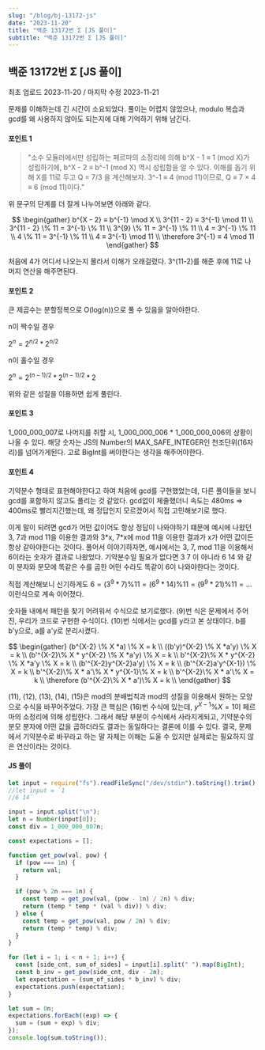 ```yaml
---
slug: "/blog/bj-13172-js"
date: "2023-11-20"
title: "백준 13172번 Σ [JS 풀이]"
subtitle: "백준 13172번 Σ [JS 풀이]"
---
```


## 백준 13172번 Σ [JS 풀이]

<p class="text-time">최초 업로드 2023-11-20 / 마지막 수정 2023-11-21</p>

문제를 이해하는데 긴 시간이 소요되었다. 풀이는 어렵지 않았으나, modulo 복습과 gcd를 왜 사용하지 않아도 되는지에 대해 기억하기 위해 남긴다.

#### <span class="text-orange">포인트 1</span>

> "소수 모듈러에서만 성립하는 페르마의 소정리에 의해 b^X - 1 ≡ 1 (mod X)가 성립하기에, b^X - 2 ≡ b^-1 (mod X) 역시 성립함을 알 수 있다. 이해를 돕기 위해 X를 11로 두고 Q = 7/3 을 계산해보자. 3^-1 ≡ 4 (mod 11)이므로, Q ≡ 7 × 4 ≡ 6 (mod 11)이다."

위 문구의 단계를 더 잘게 나누어보면 아래와 같다.

$$
\begin{gather}
b^{X - 2} ≡ b^{-1} \mod X \\
3^{11 - 2} ≡ 3^{-1} \mod 11 \\
3^{11 - 2} \% 11 = 3^{-1} \% 11 \\
3^{9} \% 11 = 3^{-1} \% 11 \\
4 = 3^{-1} \% 11 \\
4 \% 11 = 3^{-1} \% 11 \\
4 ≡ 3^{-1} \mod 11 \\
\therefore 3^{-1} ≡ 4 \mod 11
\end{gather}
$$

처음에 4가 어디서 나오는지 몰라서 이해가 오래걸렸다. 3^(11-2)를 해준 후에 11로 나머지 연산을 해주면된다.

#### <span class="text-orange">포인트 2</span>

큰 제곱수는 분할정복으로 O(log(n))으로 풀 수 있음을 알아야한다.

n이 짝수일 경우

$2^n = 2^{n/2}*2^{n/2}$

n이 홀수일 경우

$2^n = 2^{(n-1)/2}*2^{(n-1)/2}*2$

위와 같은 성질을 이용하면 쉽게 풀린다.

#### <span class="text-orange">포인트 3</span>

1_000_000_007로 나머지를 취할 시, 1_000_000_006 \* 1_000_000_006의 상황이 나올 수 있다. 해당 숫자는
JS의 Number의 MAX_SAFE_INTEGER인 천조단위(16자리)를 넘어가게된다. 고로 BigInt를 써야한다는 생각을 해주어야한다.

#### <span class="text-orange">포인트 4</span>

기약분수 형태로 표현해야한다고 하여 처음에 gcd를 구현했었는데, 다른 풀이들을 보니 gcd를 포함하지 않고도 풀리는 것 같았다.
gcd없이 체줄했더니 속도는 480ms => 400ms로 빨리지긴했는데, 왜 정답인지 모르겠어서 직접 고민해보기로 했다.

이게 말이 되려면 gcd가 어떤 값이어도 항상 정답이 나와야하기 떄문에 예시에 나왔던 3, 7과 mod 11을 이용한 결과와 3\*x, 7\*x에 mod 11을 이용한 결과가 x가 어떤 값이든 항상 같아야한다는 것이다. 풀어서 이야기하자면, 예시에서는 3, 7, mod 11을 이용해서 6이라는 숫자가 결과로 나왔었다. 기약분수일 필요가 없다면 3 7 이 아니라 6 14 와 같이 분자와 분모에 똑같은 수를 곱한 어떤 수라도 똑같이 6이 나와야한다는 것이다.

직접 계산해보니 신기하게도 $6 = (3^9*7)\%11 = (6^9*14)\%11 = (9^9*21)\%11 = ...$ 이런식으로 계속 이어졌다.

숫자들 내에서 패턴을 찾기 어려워서 수식으로 보기로했다. (9)번 식은 문제에서 주어진, 우리가 코드로 구현한 수식이다.
(10)번 식에서는 gcd를 y라고 본 상태이다. b를 b'y으로, a를 a'y로 분리시켰다.

$$
\begin{gather}
(b^{X-2} \% X *a) \% X = k \\
((b'y)^{X-2} \% X *a'y) \% X = k \\
(b'^{X-2}\% X * y^{X-2} \% X *a'y) \% X = k \\
b'^{X-2}\% X * y^{X-2} \% X *a'y \% X = k \\
(b'^{X-2}y^{X-2}a'y) \% X = k \\
(b'^{X-2}a'y^{X-1}) \% X = k \\
b'^{X-2}\% X * a'\% X * y^{X-1}\% X = k \\
b'^{X-2}\% X * a'\% X = k \\
\therefore (b'^{X-2}\% X * a')\% X = k \\
\end{gather}
$$

(11), (12), (13), (14), (15)은 mod의 분배법칙과 mod의 성질을 이용해서 원하는 모양으로 수식을 바꾸어주었다.
가장 큰 핵심은 (16)번 수식에 있는데, $y^{X-1}\% X = 1$이 페르마의 소정리에 의해 성립한다. 그래서 해당 부분이 수식에서 사라지게되고, 기약분수의 분모 분자에 어떤 값을 곱하더라도 결과는 동일하다는 결론에 이를 수 있다. 결국, 문제에서 기약분수로
바꾸라고 하는 말 자체는 이해는 도울 수 있지만 실제로는 필요하지 않은 연산이라는 것이다.

#### <span class="text-orange">JS 풀이</span>

```javascript
let input = require("fs").readFileSync("/dev/stdin").toString().trim();
//let input = `1
//6 14`

input = input.split("\n");
let n = Number(input[0]);
const div = 1_000_000_007n;

const expectations = [];

function get_pow(val, pow) {
  if (pow === 1n) {
    return val;
  }

  if (pow % 2n === 1n) {
    const temp = get_pow(val, (pow - 1n) / 2n) % div;
    return (temp * temp * (val % div)) % div;
  } else {
    const temp = get_pow(val, pow / 2n) % div;
    return (temp * temp) % div;
  }
}

for (let i = 1; i < n + 1; i++) {
  const [side_cnt, sum_of_sides] = input[i].split(" ").map(BigInt);
  const b_inv = get_pow(side_cnt, div - 2n);
  let expectation = (sum_of_sides * b_inv) % div;
  expectations.push(expectation);
}

let sum = 0n;
expectations.forEach((exp) => {
  sum = (sum + exp) % div;
});
console.log(sum.toString());
```

